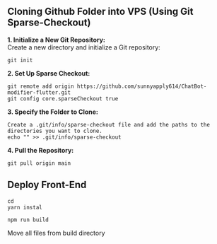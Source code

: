 
## Cloning Github Folder into VPS (Using Git Sparse-Checkout)

**1. Initialize a New Git Repository:**  
Create a new directory and initialize a Git repository:  
```
git init  
```  
**2. Set Up Sparse Checkout:**  
```
git remote add origin https://github.com/sunnyapply614/ChatBot-modifier-flutter.git 
git config core.sparseCheckout true  
```
 
**3. Specify the Folder to Clone:**  
``` 
Create a .git/info/sparse-checkout file and add the paths to the directories you want to clone.
echo "" >> .git/info/sparse-checkout  
```
  
**4. Pull the Repository:**  
```
git pull origin main  
```  


## Deploy Front-End

```
cd 
yarn instal

npm run build
```
Move all files from build directory
